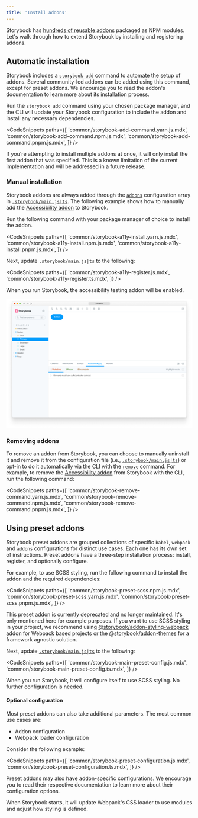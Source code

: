 ```yaml
---
title: 'Install addons'
---
```


Storybook has [hundreds of reusable addons](https://storybook.js.org/integrations) packaged as NPM modules. Let's walk through how to extend Storybook by installing and registering addons.

## Automatic installation

Storybook includes a [`storybook add`](../api/cli-options.md#add) command to automate the setup of addons. Several community-led addons can be added using this command, except for preset addons. We encourage you to read the addon's documentation to learn more about its installation process.

Run the `storybook add` command using your chosen package manager, and the CLI will update your Storybook configuration to include the addon and install any necessary dependencies.

<!-- prettier-ignore-start -->

<CodeSnippets
  paths={[
    'common/storybook-add-command.yarn.js.mdx',
    'common/storybook-add-command.npm.js.mdx',
    'common/storybook-add-command.pnpm.js.mdx',
  ]}
/>

<!-- prettier-ignore-end -->

<Callout variant="warning">

If you're attempting to install multiple addons at once, it will only install the first addon that was specified. This is a known limitation of the current implementation and will be addressed in a future release.

</Callout>

### Manual installation

Storybook addons are always added through the [`addons`](../api/main-config-addons.md) configuration array in [`.storybook/main.js|ts`](../configure/index.md). The following example shows how to manually add the [Accessibility addon](https://storybook.js.org/addons/@storybook/addon-a11y) to Storybook.

Run the following command with your package manager of choice to install the addon.

<!-- prettier-ignore-start -->

<CodeSnippets
  paths={[
    'common/storybook-a11y-install.yarn.js.mdx',
    'common/storybook-a11y-install.npm.js.mdx',
    'common/storybook-a11y-install.pnpm.js.mdx',
  ]}
/>

<!-- prettier-ignore-end -->

Next, update `.storybook/main.js|ts` to the following:

<!-- prettier-ignore-start -->

<CodeSnippets
  paths={[
    'common/storybook-a11y-register.js.mdx',
    'common/storybook-a11y-register.ts.mdx',
  ]}
/>

<!-- prettier-ignore-end -->

When you run Storybook, the accessibility testing addon will be enabled.

![Storybook addon installed and registered](./storybook-addon-installed-registered.png)

### Removing addons

To remove an addon from Storybook, you can choose to manually uninstall it and remove it from the configuration file (i.e., [`.storybook/main.js|ts`](../configure/index.md)) or opt-in to do it automatically via the CLI with the [`remove`](../api/cli-options.md#remove) command. For example, to remove the [Accessibility addon](https://storybook.js.org/addons/@storybook/addon-a11y) from Storybook with the CLI, run the following command:

<!-- prettier-ignore-start -->

<CodeSnippets
  paths={[
    'common/storybook-remove-command.yarn.js.mdx',
    'common/storybook-remove-command.npm.js.mdx',
    'common/storybook-remove-command.pnpm.js.mdx',
  ]}
/>

<!-- prettier-ignore-end -->

## Using preset addons

Storybook preset addons are grouped collections of specific `babel`, `webpack` and `addons` configurations for distinct use cases. Each one has its own set of instructions. Preset addons have a three-step installation process: install, register, and optionally configure.

For example, to use SCSS styling, run the following command to install the addon and the required dependencies:

<!-- prettier-ignore-start -->

<CodeSnippets
  paths={[
    'common/storybook-preset-scss.npm.js.mdx',
    'common/storybook-preset-scss.yarn.js.mdx',
    'common/storybook-preset-scss.pnpm.js.mdx',
  ]}
/>

<!-- prettier-ignore-end -->

<Callout variant="info" icon="💡">

This preset addon is currently deprecated and no longer maintained. It's only mentioned here for example purposes. If you want to use SCSS styling in your project, we recommend using [@storybook/addon-styling-webpack](https://storybook.js.org/addons/@storybook/addon-styling-webpack/) addon for Webpack based projects or the [@storybook/addon-themes](https://storybook.js.org/addons/@storybook/addon-themes) for a framework agnostic solution.

</Callout>

Next, update [`.storybook/main.js|ts`](../configure/index.md) to the following:

<!-- prettier-ignore-start -->

<CodeSnippets
  paths={[
    'common/storybook-main-preset-config.js.mdx',
    'common/storybook-main-preset-config.ts.mdx',
  ]}
/>

<!-- prettier-ignore-end -->

When you run Storybook, it will configure itself to use SCSS styling. No further configuration is needed.

#### Optional configuration

Most preset addons can also take additional parameters. The most common use cases are:

- Addon configuration
- Webpack loader configuration

Consider the following example:

<!-- prettier-ignore-start -->

<CodeSnippets
  paths={[
    'common/storybook-preset-configuration.js.mdx',
    'common/storybook-preset-configuration.ts.mdx',
  ]}
/>

<!-- prettier-ignore-end -->

<Callout variant="info">

Preset addons may also have addon-specific configurations. We encourage you to read their respective documentation to learn more about their configuration options.

</Callout>

When Storybook starts, it will update Webpack's CSS loader to use modules and adjust how styling is defined.
